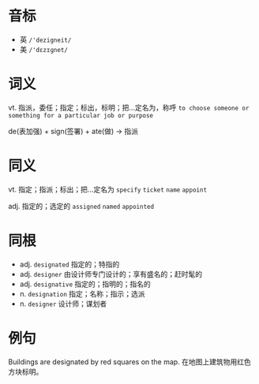 # 音标

- 英 `/'dezigneit/`
- 美 `/'dɛzɪɡnet/`

# 词义

vt. 指派，委任；指定；标出，标明；把…定名为，称呼
`to choose someone or something for a particular job or purpose`



de(表加强) + sign(签署) + ate(做) → 指派

# 同义

vt. 指定；指派；标出；把…定名为
`specify` `ticket` `name` `appoint`

adj. 指定的；选定的
`assigned` `named` `appointed`

# 同根

- adj. `designated` 指定的；特指的
- adj. `designer` 由设计师专门设计的；享有盛名的；赶时髦的
- adj. `designative` 指定的；指明的；指名的
- n. `designation` 指定；名称；指示；选派
- n. `designer` 设计师；谋划者

# 例句

Buildings are designated by red squares on the map.
在地图上建筑物用红色方块标明。


